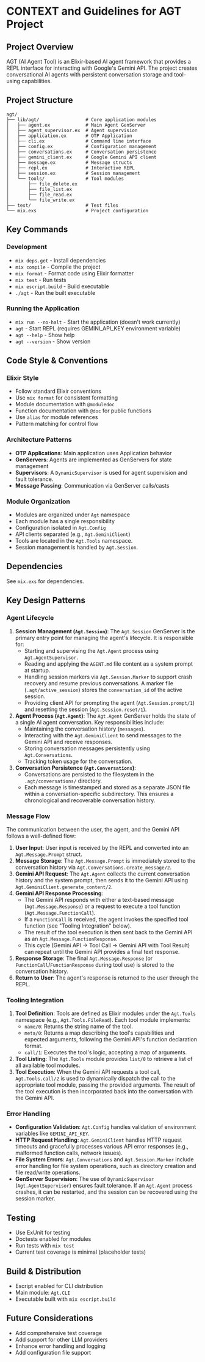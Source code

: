 # CONTEXT and Guidelines for AGT Project

## Project Overview
AGT (AI Agent Tool) is an Elixir-based AI agent framework that provides a REPL interface for interacting with Google's Gemini API. The project creates conversational AI agents with persistent conversation storage and tool-using capabilities.

## Project Structure
```
agt/
├── lib/agt/                 # Core application modules
│   ├── agent.ex             # Main Agent GenServer
│   ├── agent_supervisor.ex  # Agent supervision
│   ├── application.ex       # OTP Application
│   ├── cli.ex               # Command line interface  
│   ├── config.ex            # Configuration management
│   ├── conversations.ex     # Conversation persistence
│   ├── gemini_client.ex     # Google Gemini API client
│   ├── message.ex           # Message structs
│   ├── repl.ex              # Interactive REPL
│   ├── session.ex           # Session management
│   └── tools/               # Tool modules
│       ├── file_delete.ex
│       ├── file_list.ex
│       ├── file_read.ex
│       └── file_write.ex
├── test/                    # Test files
└── mix.exs                  # Project configuration
```

## Key Commands

### Development
- `mix deps.get` - Install dependencies
- `mix compile` - Compile the project
- `mix format` - Format code using Elixir formatter
- `mix test` - Run tests
- `mix escript.build` - Build executable
- `./agt` - Run the built executable

### Running the Application
- `mix run --no-halt` - Start the application (doesn't work currently)
- `agt` - Start REPL (requires GEMINI_API_KEY environment variable)
- `agt --help` - Show help
- `agt --version` - Show version

## Code Style & Conventions

### Elixir Style
- Follow standard Elixir conventions
- Use `mix format` for consistent formatting
- Module documentation with `@moduledoc`
- Function documentation with `@doc` for public functions
- Use `alias` for module references
- Pattern matching for control flow

### Architecture Patterns
- **OTP Applications**: Main application uses Application behavior
- **GenServers**: Agents are implemented as GenServers for state management
- **Supervisors**: A `DynamicSupervisor` is used for agent supervision and fault tolerance.
- **Message Passing**: Communication via GenServer calls/casts

### Module Organization
- Modules are organized under `Agt` namespace
- Each module has a single responsibility
- Configuration isolated in `Agt.Config`
- API clients separated (e.g., `Agt.GeminiClient`)
- Tools are located in the `Agt.Tools` namespace.
- Session management is handled by `Agt.Session`.

## Dependencies
See `mix.exs` for dependencies.

## Key Design Patterns

### Agent Lifecycle
1.  **Session Management (`Agt.Session`)**: The `Agt.Session` GenServer is the primary entry point for managing the agent's lifecycle. It is responsible for:
    *   Starting and supervising the `Agt.Agent` process using `Agt.AgentSupervisor`.
    *   Reading and applying the `AGENT.md` file content as a system prompt at startup.
    *   Handling session markers via `Agt.Session.Marker` to support crash recovery and resume previous conversations. A marker file (`.agt/active_session`) stores the `conversation_id` of the active session.
    *   Providing client API for prompting the agent (`Agt.Session.prompt/1`) and resetting the session (`Agt.Session.reset/1`).
2.  **Agent Process (`Agt.Agent`)**: The `Agt.Agent` GenServer holds the state of a single AI agent conversation. Key responsibilities include:
    *   Maintaining the conversation history (`messages`).
    *   Interacting with the `Agt.GeminiClient` to send messages to the Gemini API and receive responses.
    *   Storing conversation messages persistently using `Agt.Conversations`.
    *   Tracking token usage for the conversation.
3.  **Conversation Persistence (`Agt.Conversations`)**:
    *   Conversations are persisted to the filesystem in the `.agt/conversations/` directory.
    *   Each message is timestamped and stored as a separate JSON file within a conversation-specific subdirectory. This ensures a chronological and recoverable conversation history.

### Message Flow
The communication between the user, the agent, and the Gemini API follows a well-defined flow:

1.  **User Input**: User input is received by the REPL and converted into an `Agt.Message.Prompt` struct.
2.  **Message Storage**: The `Agt.Message.Prompt` is immediately stored to the conversation history via `Agt.Conversations.create_message/2`.
3.  **Gemini API Request**: The `Agt.Agent` collects the current conversation history and the system prompt, then sends it to the Gemini API using `Agt.GeminiClient.generate_content/2`.
4.  **Gemini API Response Processing**:
    *   The Gemini API responds with either a text-based message (`Agt.Message.Response`) or a request to execute a tool function (`Agt.Message.FunctionCall`).
    *   If a `FunctionCall` is received, the agent invokes the specified tool function (see "Tooling Integration" below).
    *   The result of the tool execution is then sent back to the Gemini API as an `Agt.Message.FunctionResponse`.
    *   This cycle (Gemini API -> Tool Call -> Gemini API with Tool Result) can repeat until the Gemini API provides a final text response.
5.  **Response Storage**: The final `Agt.Message.Response` (or `FunctionCall`/`FunctionResponse` during tool use) is stored to the conversation history.
6.  **Return to User**: The agent's response is returned to the user through the REPL.

### Tooling Integration
1.  **Tool Definition**: Tools are defined as Elixir modules under the `Agt.Tools` namespace (e.g., `Agt.Tools.FileRead`). Each tool module implements:
    *   `name/0`: Returns the string name of the tool.
    *   `meta/0`: Returns a map describing the tool's capabilities and expected arguments, following the Gemini API's function declaration format.
    *   `call/1`: Executes the tool's logic, accepting a map of arguments.
2.  **Tool Listing**: The `Agt.Tools` module provides `list/0` to retrieve a list of all available tool modules.
3.  **Tool Execution**: When the Gemini API requests a tool call, `Agt.Tools.call/2` is used to dynamically dispatch the call to the appropriate tool module, passing the provided arguments. The result of the tool execution is then incorporated back into the conversation with the Gemini API.

### Error Handling
*   **Configuration Validation**: `Agt.Config` handles validation of environment variables like `GEMINI_API_KEY`.
*   **HTTP Request Handling**: `Agt.GeminiClient` handles HTTP request timeouts and gracefully processes various API error responses (e.g., malformed function calls, network issues).
*   **File System Errors**: `Agt.Conversations` and `Agt.Session.Marker` include error handling for file system operations, such as directory creation and file read/write operations.
*   **GenServer Supervision**: The use of `DynamicSupervisor` (`Agt.AgentSupervisor`) ensures fault tolerance. If an `Agt.Agent` process crashes, it can be restarted, and the session can be recovered using the session marker.

## Testing
- Use ExUnit for testing
- Doctests enabled for modules
- Run tests with `mix test`
- Current test coverage is minimal (placeholder tests)

## Build & Distribution
- Escript enabled for CLI distribution
- Main module: `Agt.CLI`
- Executable built with `mix escript.build`

## Future Considerations
- Add comprehensive test coverage
- Add support for other LLM providers
- Enhance error handling and logging
- Add configuration file support
